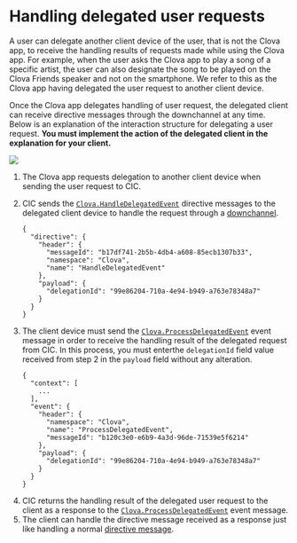 # Handling delegated user requests

A user can delegate another client device of the user, that is not the Clova app, to receive the handling results of requests made while using the Clova app. For example, when the user asks the Clova app to play a song of a specific artist, the user can also designate the song to be played on the Clova Friends speaker and not on the smartphone. We refer to this as the Clova app having delegated the user request to another client device.

Once the Clova app delegates handling of user request, the delegated client can receive directive messages through the downchannel at any time. Below is an explanation of the interaction structure for delegating a user request. **You must implement the action of the delegated client in the explanation for your client.**

![](/Develop/Assets/Images/CIC_Handle_Event_Delegation.svg)

<ol>
  <li>The Clova app requests delegation to another client device when sending the user request to CIC.</li>
  <li>
    <p>CIC sends the <a href="/Develop/References/CICInterface/Clova.md#HandleDelegatedEvent"><code>Clova.HandleDelegatedEvent</code></a> directive messages to the delegated client device to handle the request through a <a href="/Develop/Guides/Interact_with_CIC.md#CreateConnection">downchannel</a>.<p>
    <pre><code>{
  "directive": {
    "header": {
      "messageId": "b17df741-2b5b-4db4-a608-85ecb1307b33",
      "namespace": "Clova",
      "name": "HandleDelegatedEvent"
    },
    "payload": {
      "delegationId": "99e86204-710a-4e94-b949-a763e78348a7"
    }
  }
}</code></pre>
  </li>
  <li>
    <p>The client device must send the <a href="/Develop/References/CICInterface/Clova.md#ProcessDelegatedEvent"><code>Clova.ProcessDelegatedEvent</code></a> event message in order to receive the handling result of the delegated request from CIC. In this process, you must enterthe <code>delegationId</code> field value received from step 2 in the <code>payload</code> field without any alteration.</p>
    <pre><code>{
  "context": [
    ...
  ],
  "event": {
    "header": {
      "namespace": "Clova",
      "name": "ProcessDelegatedEvent",
      "messageId": "b120c3e0-e6b9-4a3d-96de-71539e5f6214"
    },
    "payload": {
      "delegationId": "99e86204-710a-4e94-b949-a763e78348a7"
    }
  }
}</code></pre>
  </li>
  <li>CIC returns the handling result of the delegated user request to the client as a response to the <a href="/Develop/References/CICInterface/Clova.md#ProcessDelegatedEvent"><code>Clova.ProcessDelegatedEvent</code></a> event message.</li>
  <li>The client can handle the directive message received as a response just like handling a normal <a href="/Develop/Guides/Interact_with_CIC.md#HandleDirective">directive message</a>.</li>
</ol>
